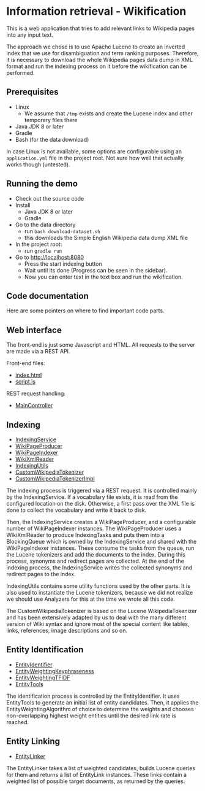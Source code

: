 # Information retrieval - Wikification

This is a web application that tries to add relevant links to Wikipedia pages
into any input text.

The approach we chose is to use Apache Lucene to create an inverted index that
we use for disambiguation and term ranking purposes. Therefore, it is necessary
to download the whole Wikipedia pages data dump in XML format and run the indexing
process on it before the wikification can be performed.

## Prerequisites

- Linux
  - We assume that `/tmp` exists and create the Lucene index and other temporary files there
- Java JDK 8 or later
- Gradle
- Bash (for the data download)

In case Linux is not available, some options are configurable using an
`application.yml` file in the project root. Not sure how well that actually
works though (untested).

## Running the demo

- Check out the source code
- Install
  - Java JDK 8 or later
  - Gradle
- Go to the data directory
  - run `bash download-dataset.sh`
  - this downloads the Simple English Wikipedia data dump XML file
- In the project root:
  - run `gradle run`
- Go to <http://localhost:8080>
  - Press the start indexing button
  - Wait until its done (Progress can be seen in the sidebar).
  - Now you can enter text in the text box and run the wikification.

## Code documentation

Here are some pointers on where to find important code parts. 

## Web interface

The front-end is just some Javascript and HTML. All requests to the server 
are made via a REST API.

Front-end files:

- [index.html](src/main/webapp/static/index.html)
- [script.js](src/main/webapp/static/js/script.js)

REST request handling:

- [MainController](src/main/java/org/kddm2/MainController.java)


## Indexing

- [IndexingService](src/main/java/org/kddm2/indexing/IndexingService.java)
- [WikiPageProducer](src/main/java/org/kddm2/indexing/WikiPageProducer.java)
- [WikiPageIndexer](src/main/java/org/kddm2/indexing/WikiPageIndexer.java)
- [WikiXmlReader](src/main/java/org/kddm2/indexing/xml/WikiXmlReader.java)
- [IndexingUtils](src/main/java/org/kddm2/lucene/IndexingUtils.java)
- [CustomWikipediaTokenizer](src/main/java/org/kddm2/lucene/CustomWikipediaTokenizer.java)
- [CustomWikipediaTokenizerImpl](src/main/jflex/WikipediaTokenizerImpl.jflex)

The indexing process is triggered via a REST request. It is controlled mainly
by the IndexingService. If a vocabulary file exists, it is read from the
configured location on the disk. Otherwise, a first pass over the XML file is
done to collect the vocabulary and write it back to disk.

Then, the IndexingService creates a WikiPageProducer, and a configurable number
of WikiPageIndexer instances. The WikiPageProducer uses a WikiXmlReader to
produce IndexingTasks and puts them into a BlockingQueue which is owned by the
IndexingService and shared with the WikiPageIndexer instances. These consume
the tasks from the queue, run the Lucene tokenizers and add the documents to
the index. During this process, synonyms and redirect pages are collected. At
the end of the indexing process, the IndexingService writes the collected
synonyms and redirect pages to the index.

IndexingUtils contains some utility functions used by the other parts. It is
also used to instantiate the Lucene tokenizers, because we did not realize we
should use Analyzers for this at the time we wrote all this code.

The CustomWikipediaTokenizer is based on the Lucene WikipediaTokenizer and has
been extensively adapted by us to deal with the many different version of Wiki
syntax and ignore most of the special content like tables, links, references,
image descriptions and so on.

## Entity Identification

- [EntityIdentifier](src/main/java/org/kddm2/search/entity/EntityIdentifier.java)
- [EntityWeightingKeyphraseness](src/main/java/org/kddm2/search/entity/EntityWeightingKeyphraseness.java)
- [EntityWeightingTFIDF](src/main/java/org/kddm2/search/entity/EntityWeightingTFIDF.java)
- [EntityTools](src/main/java/org/kddm2/search/entity/EntityTools.java)

The identification process is controlled by the EntityIdentifier. It uses
EntityTools to generate an initial list of entity candidates. Then, it applies
the EntityWeightingAlgorithm of choice to determine the weights and chooses
non-overlapping highest weight entities until the desired link rate is
reached.

## Entity Linking

- [EntityLinker](src/main/java/org/kddm2/search/entity/EntityLinker.java)

The EntityLinker takes a list of weighted candidates, builds Lucene queries for
them and returns a list of EntityLink instances. These links contain a weighted
list of possible target documents, as returned by the queries.

